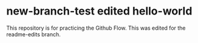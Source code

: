 # new-branch-test edited hello-world
This repository is for practicing the Github Flow. This was edited for the readme-edits branch.
